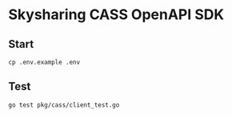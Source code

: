 # Skysharing CASS OpenAPI SDK

## Start

```shell script
cp .env.example .env
```

## Test

```shell script
go test pkg/cass/client_test.go
```
